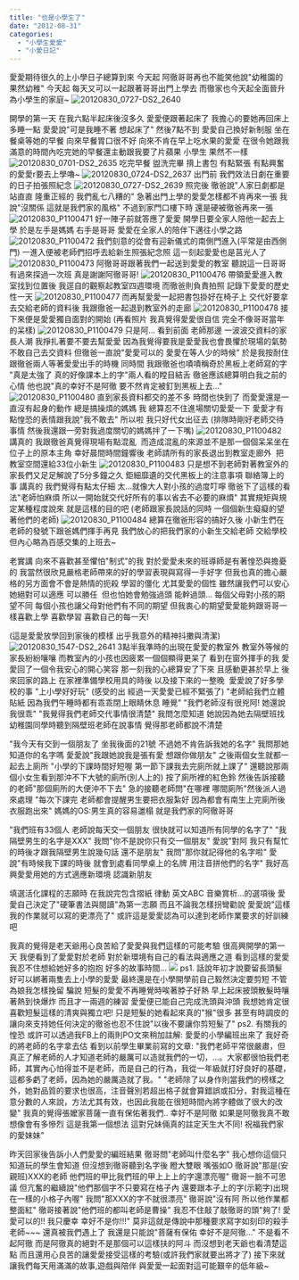 ```yaml
---
title: "也是小學生了"
date: "2012-08-31"
categories: 
  - "小學生愛愛"
  - "小愛日記"
---
```


愛愛期待很久的上小學日子總算到來 今天起 阿徹哥哥再也不能笑他說"幼稚園的果然幼稚" 今天起 每天又可以一起跟著哥哥出門上學去 而徹家也今天起全面晉升為小學生的家庭~ ![20120830_0727-DS2_2640](images/7898333522_7ee8ac2aa1.jpg) 

開學的第一天 在我六點半起床後沒多久 愛愛便跟著起床了 我擔心的要她再回床上多睡一點 愛愛說"可是我睡不著 想起床了" 然後7點不到 愛愛自己換好新制服 坐在餐桌等她的早餐 向來早餐胃口很不好 向來不肯在早上吃水果的愛愛 在很令她跟我滿意的時間內吃完她的早餐還主動跟我要了片蘋果 小學生 果然不一樣 ![20120830_0701-DS2_2635](images/7898334598_341fdd22f4.jpg) 吃完早餐 盥洗完畢 揹上書包 有點緊張 有點興奮的愛愛r要去上學嚕~ ![20120830_0724-DS2_2637](images/7898334186_b91fcccaea.jpg) 出門前 我們效法日劇在重要的日子拍張照紀念 ![20120830_0727-DS2_2639](images/7898333758_c0bc4ca829.jpg) 照完後 徹爸說"人家日劇都是站直直 隆重正經的 我們亂七八糟的" 急著出門上學的愛愛怎樣都不肯再來一張 我說"沒關係 這就是我們家的風格" 不過到家門口樓下時 還是硬被徹爸再來一張 ![20120830_P1100471](images/7898333328_a9a0f6f936.jpg) 好一陣子前就答應了愛愛 開學日要全家人陪他一起去上學 於是左手是媽媽 右手是哥哥 愛愛在全家人的陪伴下邁往小學之路 ![20120830_P1100472](images/7898333160_cbdb5102fd.jpg) 我們刻意的從會有迎新儀式的南側門進入(平常是由西側門) 一進入便被老師們招呼去給新生照張紀念照 這一刻起愛愛也是莒光人了 ![20120830_P1100473](images/7898333030_6b8d3bbdc5.jpg) 阿徹哥哥跟著我們一起送到愛愛的教室 聽說這一日哥哥有過來探過一次班 真是謝謝阿徹哥哥! ![20120830_P1100476](images/7898332268_ebe798cede.jpg) 帶領愛愛進入教室找到位置後 我逕自的觀察起教室四週環境 而徹爸則負責拍照 記錄下愛愛的歷史性一天 ![20120830_P1100477](images/7898332040_3c8a2f3a0e.jpg) 而再幫愛愛一起把書包掛好在椅子上 交代好要拿去交給老師的資料後 我跟徹爸一起退到教室外的走廊 ![20120830_P1100478](images/7898331766_2a04516b4d.jpg) 接下來便是愛愛獨自面對的開始 (再看照片 我真覺得愛愛很自信 完全不像哥哥當年的呆樣) ![20120830_P1100479](images/7898331624_cfa97ebcca.jpg) 只是阿... 看到前面 老師那邊 一波波交資料的家長人潮 我掙扎著要不要去幫愛愛 因為我覺得要我是愛愛我也會畏懼於現場的氣勢 不敢自己去交資料 但徹爸一直說"愛愛可以的 愛愛在等人少的時候" 於是我按耐住 跟徹爸兩人等著愛愛出手的時機 同時間 我跟徹爸也嘖嘖稱奇於黑板上老師寫的字 "真是太強了 真的好像課本上的字"兩人看的瞠目結舌 徹爸應該總算明白我之前的心情 他也說"真的幸好不是阿徹 要不然肯定被釘到黑板上去..." ![20120830_P1100480](images/7898331358_f43724fae4.jpg) 直到家長資料都交的差不多 時間也快到了 而愛愛還是一直沒有起身的動作 總是搞操煩的媽媽 我 總算忍不住進場關切愛愛一下 愛愛才有點惶恐的表情跟我說"我不敢去" 所以啦 我只好代女出征去 (排隊時剛好老師交待事情 然後我還跟一旁對我過度關切的媽媽拌了一下嘴) ![20120830_P1100482](images/7898330980_ec77272794.jpg) 講真的 我跟徹爸真覺得現場有點混亂  而造成混亂的來源並不是那一個個呆呆坐在位子上的原本主角 幸好晨間時間鐘響後 老師請所有的家長退出到教室走廊外  把教室空間還給33位小新生 ![20120830_P1100483](images/7898330730_78c8870715.jpg) 只是想不到老師對著教室外的家長們又足足解說了5分多鐘之久 鉅細靡遺的交代黑板上的注意事項 聯絡簿上的事 講真的 我們覺得有點太仔細 太...就像大人對小孩的過度叮嚀 徹爸下了這樣的看法"老師怕麻煩 所以一開始就交代好所有的事以省去不必要的麻煩" 其實規矩與規定某種程度說來 就是這樣的目的吧 (老師跟家長說話的同時 一個個新生癡癡的望著他們的老師) ![20120830_P1100484](images/7898330514_4e227af67c.jpg) 總算在徹爸形容的搞好久後 小新生們在老師的發號下跟爸媽們揮手再見 我們放心的把我們家的小新生交給老師 交給學校  但內心略為百感交集的上班去~

老實講 向來不喜歡甚至懼怕"制式"的我 對於愛愛未來的班導師是有著惶恐與擔憂的 我當然很欣見嚴格老師帶來的好的學習表現與寫得一手好字 但我也真的擔心嚴格的另方面會不會是熱情的扼殺 學習的僵化 尤其愛愛的個性 雖然讓我們可以安心她絕對可以適應 可以勝任  但也怕她會勉強過頭 能幹過頭... 每個父母對小孩的期望不同 每個小孩也讓父母對他們有不同的期望 但我衷心的期望愛愛能夠跟哥哥一樣喜歡上學 喜歡學習 喜歡自己的每一天!

(這是愛愛放學回到家後的模樣 出乎我意外的精神抖擻與清潔) ![20120830_1547-DS2_2641](images/7898330310_86e235fd8e.jpg) 3點半我準時的出現在愛愛的教室外 教室外等候的家長紛紛嚷嚷 而教室內的小孩也因疲累一個個顯得更呆了 看到在窗外揮手的我 愛愛回了一個令我安心的開心笑容 那一刻我的心總算安了下來 且感動更甚於早上 後來回家的路上 在家裡準備學校用具的時後 以及接下來的一整晚  愛愛說了好多學校的事 "上小學好好玩" (感受的出 經過一天愛愛已經不緊張了) "老師給我們立體貼紙 因為我們午睡時都有乖乖閉上眼睛休息 睡覺" "我們老師沒有很兇阿! 她還說我很乖" "我覺得我們老師交代事情很清楚" 我問怎麼知道 她說因為她去隔壁班找幼稚園同學時聽到隔壁班老師在說事情 覺得那老師都說不清楚

"我今天有交到一個朋友了 坐我後面的21號 不過她不肯告訴我她的名字" 我問那她知道你的名字嗎 愛愛說"我跟她說我是張有愛 想跟你做朋友" 之後兩個女生就都一起去上廁所 "小學的下課時間好短喔 第一節下課我去完廁所就上課了" 還聽說那兩個小女生看到那沖不下大號的廁所(別人上的) 按了廁所裡的紅色鈴 然後告訴接聽的老師"那個廁所的大便沖不下去" 急的接聽老師問"在哪裡 哪間廁所"然後派人過來處理 "每次下課完 老師都會提醒男生要把衣服紮好 因為都會有南生上完廁所後衣服跑出來" 媽媽的OS:男生真的容易邋榻 就是我們家的阿徹哥哥

"我們班有33個人 老師說每天交一個朋友 很快就可以知道所有同學的名字了" "我隔壁男生的名字是XXX" 我問"你不是說你只有交一個朋友" 愛說"對阿 我只有幫忙的時後才跟我隔壁男生說幾句話 還不是朋友" 我問"那你就記得他的名字啦" 愛說"有時候我下課的時後 就會到處看同學桌上的名牌 用注音拼他們的名字" 我好高興愛愛用她的方式適應新環境 認識新朋友

填選活化課程的志願時 在我說完包含摺紙 律動 英文ABC 音樂賞析...的選項後 愛愛自己決定了"硬筆書法與閱讀"為第一志願 而且不論我怎樣拐彎勸說 愛愛說"這樣我的作業就可以寫的更漂亮了" 或許這是愛愛認為可以達到老師作業要求的好訓練吧

我真的覺得是老天爺用心良苦給了愛愛與我們這樣的可能考驗 很高興開學的第一天 我便看到了愛愛對於老師 對於新環境有自己的看法與適應之道 看到這樣的愛愛 我忍不住想給她好多的抱抱 好多的故事時間... ![](images/7898334904_40f9f48fea.jpg) ps1. 話說年初才說要留長頭髮 好可以綁著兩隻去上小學的愛愛 最終還是在小學開學前自己毅然決定要剪短 不管為娘我怎樣挽留 騙說 短髮的愛愛不再睡覺時唉著脖子好熱 早上起床披頭散髮時嚷著熱到快爆炸 而且才一兩週的練習 愛愛便已能自己完成洗頭與沖頭 我想她肯定很喜歡短髮這樣的清爽與獨立吧! 只是短髮的她看起來真的"猴"很多 甚至有時調皮的讓向來支持她任何決定的徹爸也忍不住說"以後不要讓你剪短髮了" ps2. 有關我的惶恐 或許可以透過我FB上的兩則PO文來稍加註解: 愛愛的小學編班出來了 我好奇的將老師的名字拿去估 看到以前學生畢業前寫的文章: "我們老師平常很嚴肅，但真正了解老師的人才知道老師的嚴厲可以造就我們的一切，...。大家都很怕我們老師，其實內心怕得並不是老師，而是自己的行為，我從一年級就打好良好的基礎，這都多虧了老師，因為她的嚴厲造就了我。" "老師除了以身作則當我們的榜樣之外，她對品質的要求也很高，注音聲別若超出格子就會算錯誤或扣分，對我這種在意分數的人來說，方法尤其有效，也因此我能在很短時間內將字體做了很大的改變" 我真的覺得張嬤家菩薩一直有保佑著我們.. 幸好不是阿徹 如果是阿徹我真不敢想像會有多慘烈 這是我第一個想法 這對兄妹倆真的註定天生大不同! 祝福我們家的愛妹妹"

昨天回家後告訴小人們愛愛的編班結果 徹哥問"老師叫什麼名字" 我心想你這個只知道玩的學生會知道 但沒想到徹哥聽到名字後 瞪大雙眼 嘴張如O 徹哥說"那是(安親班)XXX的老師 他們班的甲比我們班的甲上上上的字還漂亮喔" 徹哥一臉不可思議 但亢奮的繼續說"他們那個字不只要寫在格子內 還要跟本子上的字(示範字)出現在一樣的小格子內喔" 我問"那XXX的字不就很漂亮" 徹哥說"沒有阿 所以他作業都整面紅" 徹哥接著說"他們班的都叫老師是曹操" 我忍不住敲了敲徹哥的頭"夠了! 愛愛可以的!! 我只慶幸 幸好不是你!!!" 莫非這就是傳說中那種要求寫字如刻印的殺手老師~~~ 還真被我們遇上了 我還是只能說"菩薩有保佑 幸好不是阿徹..." 不是看不起阿徹 而是阿徹真的絕對不是那個可以這樣扶的阿斗 而沒想到老天爺也看清楚這點 而且還用心良苦的讓愛愛接受這樣的考驗(或許我們家就要出將才了) 接下來就讓我們每天用滿滿的故事,遊戲與陪伴 與愛愛一起面對這可能艱辛的低年級~
